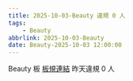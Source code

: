 ```yaml
---
title: 2025-10-03-Beauty 違規 0 人
tags:
    - Beauty
abbrlink: 2025-10-03-Beauty
date: Beauty-2025-10-03 12:00:00
---
```

Beauty 板 [板規連結](https://www.ptt.cc/bbs/Beauty/M.1630069980.A.84B.html)
昨天違規 0 人
